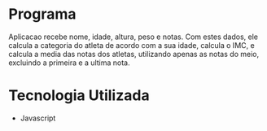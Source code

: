 # Programa

Aplicacao recebe nome, idade, altura, peso e notas. Com estes dados, ele calcula a categoria do atleta de acordo com a sua idade, calcula o IMC, e calcula a media das notas dos atletas, utilizando apenas as notas do meio, excluindo a primeira e a ultima nota.

# Tecnologia Utilizada

- Javascript
